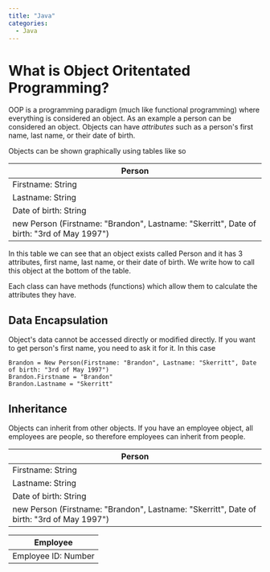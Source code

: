 ```yaml
---
title: "Java"
categories:
  - Java
---
```


# What is Object Oritentated Programming?
OOP is a programming paradigm (much like functional programming) where everything is considered an object. As an example a person can be considered an object. Objects can have _attributes_ such as a person's first name, last name, or their date of birth.

Objects can be shown graphically using tables like so

Person |
| --- |
| Firstname: String | 
| Lastname: String |
| Date of birth: String |
| new Person (Firstname: "Brandon", Lastname: "Skerritt", Date of birth: "3rd of May 1997")|

In this table we can see that an object exists called Person and it has 3 attributes, first name, last name, or their date of birth.
We write how to call this object at the bottom of the table.

Each class can have methods (functions) which allow them to calculate the attributes they have.

## Data Encapsulation

Object's data cannot be accessed directly or modified directly. If you want to get person's first name, you need to ask it for it. In this case

```
Brandon = New Person(Firstname: "Brandon", Lastname: "Skerritt", Date of birth: "3rd of May 1997")
Brandon.Firstname = "Brandon"
Brandon.Lastname = "Skerritt"
```

## Inheritance

Objects can inherit from other objects. If you have an employee object, all employees are people, so therefore employees can inherit from people.

Person |
| --- |
| Firstname: String | 
| Lastname: String |
| Date of birth: String |
| new Person (Firstname: "Brandon", Lastname: "Skerritt", Date of birth: "3rd of May 1997")|

Employee |
| --- | 
| Employee ID: Number | 
